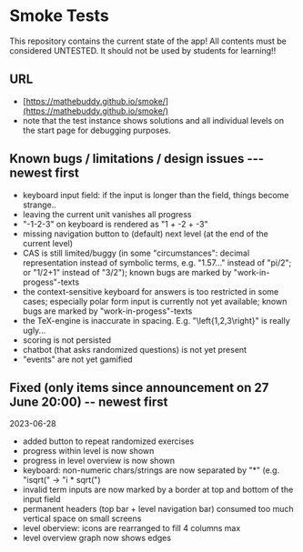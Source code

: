 # Smoke Tests

This repository contains the current state of the app! All contents must be considered UNTESTED. It should not be used by students for learning!!

## URL
- [https://mathebuddy.github.io/smoke/](https://mathebuddy.github.io/smoke/)
- note that the test instance shows solutions and all individual levels on the start page for debugging purposes.

## Known bugs / limitations / design issues --- newest first
- keyboard input field: if the input is longer than the field, things become strange..
- leaving the current unit vanishes all progress
- "-1-2-3" on keyboard is rendered as "1 + -2 + -3"
- missing navigation button to (default) next level (at the end of the current level)
- CAS is still limited/buggy (in some "circumstances": decimal representation instead of symbolic terms, e.g. "1.57..." instead of "pi/2"; or "1/2+1" instead of "3/2"); known bugs are marked by "work-in-progess"-texts
- the context-sensitive keyboard for answers is too restricted in some cases; especially polar form input is currently not yet available; known bugs are marked by "work-in-progess"-texts
- the TeX-engine is inaccurate in spacing. E.g. "\left{1,2,3\right}" is really ugly...
- scoring is not persisted
- chatbot (that asks randomized questions) is not yet present
- "events" are not yet gamified

## Fixed (only items since announcement on 27 June 20:00) -- newest first
2023-06-28
- added button to repeat randomized exercises
- progress within level is now shown
- progress in level overview is now shown
- keyboard: non-numeric chars/strings are now separated by "*" (e.g. "isqrt(" -> "i * sqrt(")
- invalid term inputs are now marked by a border at top and bottom of the input field
- permanent headers (top bar + level navigation bar) consumed too much vertical space on small screens
- level oberview: icons are rearranged to fill 4 columns max
- level overview graph now shows edges

